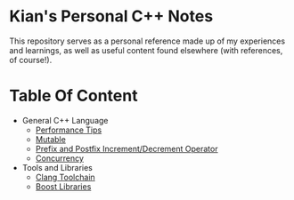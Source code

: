 # Kian's Personal C++ Notes
This repository serves as a personal reference made up of my experiences and learnings, as well as useful content found elsewhere (with references, of course!).

# Table Of Content
- General C++ Language
  - [Performance Tips](https://github.com/knejadfard/cppnotes/blob/master/performance_tips.md)
  - [Mutable](https://github.com/knejadfard/cppnotes/blob/master/mutable.md)
  - [Prefix and Postfix Increment/Decrement Operator](https://github.com/knejadfard/cppnotes/blob/master/incr_decr_op.md)
  - [Concurrency](https://github.com/knejadfard/cppnotes/blob/master/concurrency.md)
- Tools and Libraries
  - [Clang Toolchain](https://github.com/knejadfard/cppnotes/blob/master/clang_toolchain.md)
  - [Boost Libraries](https://github.com/knejadfard/cppnotes/blob/master/boost_libraries.md)
